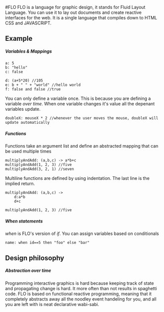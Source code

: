 #FLO
FLO is a language for graphic design, it stands for Fluid Layout Language.
You can use it to lay out documents and create reactive interfaces for the web.
It is a single language that compiles down to HTML CSS and JAVASCRIPT.

Example
-------
##### Variables & Mappings

```
a: 5
b: "hello"
c: false

d: (a+5*20) //105
e: b + " " + "world" //hello world
f: false and false //true
```

You can only define a variable once. This is because you are defining a variable *over time*. When one variable changes it's value all the depenant variables update.
```
doubleX: mouseX * 2 //whenever the user moves the mouse, doubleX will update automatically
```

##### Functions
Functions take an argument list and define an abstracted mapping that can be used multiple times
```
multiplyAndAdd: (a,b,c) -> a*b+c
multiplyAndAdd(1, 2, 3) //five
multiplyAndAdd(3, 2, 1) //seven
```
Multiline functions are defined by using indentation. The last line is the implied return.
```
multiplyAndAdd: (a,b,c) ->
	d:a*b
	d+c

multiplyAndAdd(1, 2, 3) //five
```

##### When statements
*when* is FLO's version of *if*. You can assign variables based on conditionals
```
name: when id==5 then "foo" else "bar"
```

Design philosophy
-----------------

##### Abstraction over time
Programming interactive graphics is hard because keeping track of state and propagating change is hard. It more often than not results in spaghetti code. FLO is based on functional reactive programming, meaning that it completely abstracts away all the noodley event handeling for you, and all you are left with is neat declarative wabi-sabi.
